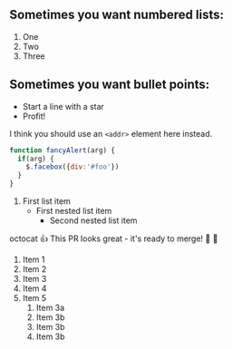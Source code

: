 ## Sometimes you want numbered lists:
1. One
2. Two
3. Three 

## Sometimes you want bullet points:

* Start a line with a star
* Profit!

I think you should use an
`<addr>` element here instead.

```javascript
function fancyAlert(arg) {
  if(arg) {
    $.facebox({div:'#foo'})
  }
}
```

1. First list item
     - First nested list item
       - Second nested list item
       
octocat :+1: This PR looks great - it's ready to merge! :metal: :two_women_holding_hands:


1. Item 1
1. Item 2
1. Item 3
1. Item 4
1. Item 5
   1. Item 3a
   1. Item 3b
   1. Item 3b
   1. Item 3b
